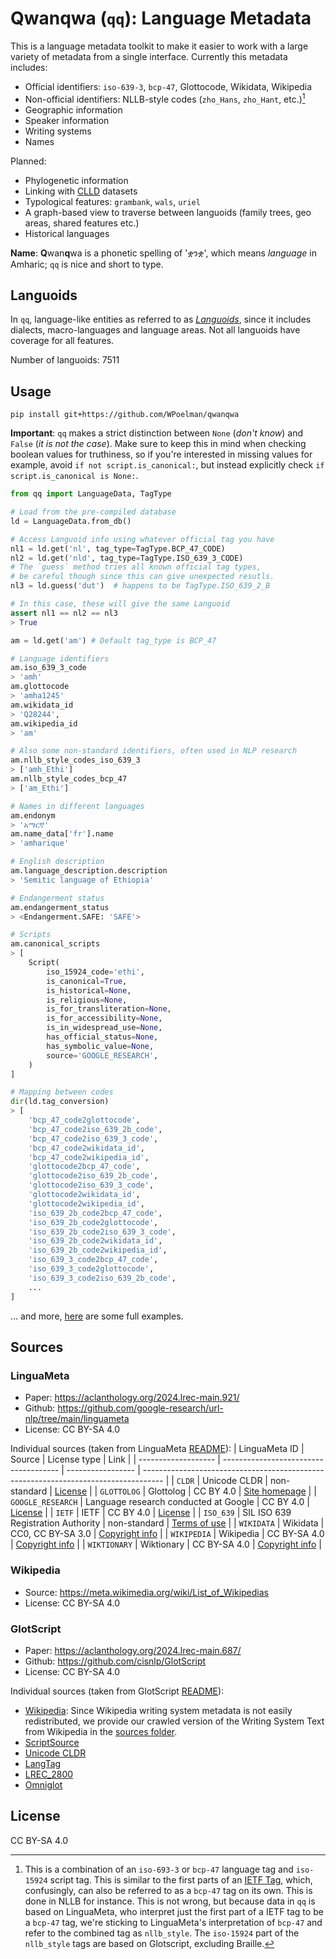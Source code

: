 # Qwanqwa (`qq`): Language Metadata
This is a language metadata toolkit to make it easier to work with a large variety of metadata from a single interface.
Currently this metadata includes:

* Official identifiers: `iso-639-3`, `bcp-47`, Glottocode, Wikidata, Wikipedia
* Non-official identifiers: NLLB-style codes (`zho_Hans`, `zho_Hant`, etc.)[^1]
* Geographic information
* Speaker information
* Writing systems
* Names

Planned:
* Phylogenetic information
* Linking with [CLLD](https://github.com/clld) datasets
* Typological features: `grambank`, `wals`, `uriel`
* A graph-based view to traverse between languoids (family trees, geo areas, shared features etc.)
* Historical languages

**Name**: **Q**wan**q**wa is a phonetic spelling of 'ቋንቋ', which means *language* in Amharic; `qq` is nice and short to type.

## Languoids
In `qq`, language-like entities as referred to as [*Languoids*](http://www.glottopedia.de/index.php/Languoid), since it includes dialects, macro-languages and language areas.
Not all languoids have coverage for all features.

Number of languoids: 7511


## Usage
```
pip install git+https://github.com/WPoelman/qwanqwa
```

**Important**: `qq` makes a strict distinction between `None` (*don't know*) and `False` (*it is not the case*). Make sure to keep this in mind when checking boolean values for truthiness, so if you're interested in missing values for example, avoid `if not script.is_canonical:`, but instead explicitly check `if script.is_canonical is None:`.

```python
from qq import LanguageData, TagType

# Load from the pre-compiled database
ld = LanguageData.from_db()

# Access Languoid info using whatever official tag you have
nl1 = ld.get('nl', tag_type=TagType.BCP_47_CODE)
nl2 = ld.get('nld', tag_type=TagType.ISO_639_3_CODE)
# The `guess` method tries all known official tag types,
# be careful though since this can give unexpected resutls.
nl3 = ld.guess('dut')  # happens to be TagType.ISO_639_2_B

# In this case, these will give the same Languoid
assert nl1 == nl2 == nl3
> True

am = ld.get('am') # Default tag_type is BCP_47

# Language identifiers
am.iso_639_3_code
> 'amh'
am.glottocode
> 'amha1245'
am.wikidata_id
> 'Q28244',
am.wikipedia_id
> 'am'

# Also some non-standard identifiers, often used in NLP research
am.nllb_style_codes_iso_639_3
> ['amh_Ethi']
am.nllb_style_codes_bcp_47
> ['am_Ethi']

# Names in different languages
am.endonym
> 'አማርኛ'
am.name_data['fr'].name
> 'amharique'

# English description
am.language_description.description
> 'Semitic language of Ethiopia'

# Endangerment status
am.endangerment_status
> <Endangerment.SAFE: 'SAFE'>

# Scripts
am.canonical_scripts
> [
    Script(
        iso_15924_code='ethi',
        is_canonical=True,
        is_historical=None,
        is_religious=None,
        is_for_transliteration=None,
        is_for_accessibility=None,
        is_in_widespread_use=None,
        has_official_status=None,
        has_symbolic_value=None,
        source='GOOGLE_RESEARCH',
    )
]

# Mapping between codes
dir(ld.tag_conversion)
> [
    'bcp_47_code2glottocode',
    'bcp_47_code2iso_639_2b_code',
    'bcp_47_code2iso_639_3_code',
    'bcp_47_code2wikidata_id',
    'bcp_47_code2wikipedia_id',
    'glottocode2bcp_47_code',
    'glottocode2iso_639_2b_code',
    'glottocode2iso_639_3_code',
    'glottocode2wikidata_id',
    'glottocode2wikipedia_id',
    'iso_639_2b_code2bcp_47_code',
    'iso_639_2b_code2glottocode',
    'iso_639_2b_code2iso_639_3_code',
    'iso_639_2b_code2wikidata_id',
    'iso_639_2b_code2wikipedia_id',
    'iso_639_3_code2bcp_47_code',
    'iso_639_3_code2glottocode',
    'iso_639_3_code2iso_639_2b_code',
    ...
]
```

... and more, [here](docs/example.md) are some full examples.

[^1]: This is a combination of an `iso-693-3` or `bcp-47` language tag and `iso-15924` script tag. This is similar to the first parts of an [IETF Tag](https://en.wikipedia.org/wiki/IETF_language_tag), which, confusingly, can also be referred to as a `bcp-47` tag on its own. This is done in NLLB for instance. This is not wrong, but because data in `qq` is based on LinguaMeta, who interpret just the first part of a IETF tag to be a `bcp-47` tag, we're sticking to  LinguaMeta's interpretation of `bcp-47` and refer to the combined tag as `nllb_style`. The `iso-15924` part of the `nllb_style` tags are based on Glotscript, excluding Braille.

## Sources
### LinguaMeta
* Paper: https://aclanthology.org/2024.lrec-main.921/
* Github: https://github.com/google-research/url-nlp/tree/main/linguameta
* License: CC BY-SA 4.0

Individual sources (taken from LinguaMeta [README](https://github.com/google-research/url-nlp/blob/main/linguameta/README.md)):
| LinguaMeta ID       | Source                                | License type      | Link                                                                                |
| ------------------- | ------------------------------------- | ----------------- | ----------------------------------------------------------------------------------- |
| ``CLDR``            | Unicode CLDR                          | non-standard      | [License](https://www.unicode.org/license.txt)                                      |
| ``GLOTTOLOG``       | Glottolog                             | CC BY 4.0         | [Site homepage](https://glottolog.org/)                                             |
| ``GOOGLE_RESEARCH`` | Language research conducted at Google | CC BY 4.0         | [License](https://github.com/google-research/url-nlp/blob/main/LICENSE)             |
| ``IETF``            | IETF                                  | CC BY 4.0         | [License](https://trustee.ietf.org/assets/the-ietf-trusts-copyrights-and-licenses/) |
| ``ISO_639``         | SIL ISO 639 Registration Authority    | non-standard      | [Terms of use](https://iso639-3.sil.org/code_tables/download_tables#termsofuse)     |
| ``WIKIDATA``        | Wikidata                              | CC0, CC BY-SA 3.0 | [Copyright info](https://www.wikidata.org/wiki/Wikidata:Copyright)                  |
| ``WIKIPEDIA``       | Wikipedia                             | CC BY-SA 4.0      | [Copyright info](https://en.wikipedia.org/wiki/Wikipedia:Copyrights)                |
| ``WIKTIONARY``      | Wiktionary                            | CC BY-SA 4.0      | [Copyright info](https://en.wiktionary.org/wiki/Wiktionary:Copyrights)              |

### Wikipedia
* Source: https://meta.wikimedia.org/wiki/List_of_Wikipedias
* License: CC BY-SA 4.0

### GlotScript
* Paper: https://aclanthology.org/2024.lrec-main.687/
* Github: https://github.com/cisnlp/GlotScript
* License: CC BY-SA 4.0

Individual sources (taken from GlotScript [README](https://github.com/cisnlp/GlotScript/blob/main/metadata/README.md)):
- [Wikipedia](https://en.wikipedia.org/wiki/ISO_639:xxx): Since Wikipedia writing system metadata is not easily redistributed, we provide our crawled version of the Writing System Text from Wikipedia in the [sources folder](https://github.com/cisnlp/GlotScript/blob/main/metadata/sources/wikipedia.csv).
- [ScriptSource](https://scriptsource.org/)
- [Unicode CLDR](https://github.com/unicode-org/cldr-json/blob/main/cldr-json/cldr-core/supplemental/likelySubtags.json)
- [LangTag](https://raw.githubusercontent.com/silnrsi/langtags/master/pub/langtags.json)
- [LREC_2800](https://raw.githubusercontent.com/google-research/url-nlp/main/language_metadata/data.tsv)
- [Omniglot](https://www.omniglot.com/writing/langalph.htm)

## License
CC BY-SA 4.0
